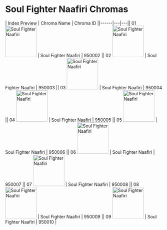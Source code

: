 # Soul Fighter Naafiri Chromas

| Index  Preview | Chroma Name | Chroma ID ||------|---|---|| 01  <img src='https://raw.communitydragon.org/latest/plugins/rcp-be-lol-game-data/global/default/v1/champion-chroma-images/950/950002.png' alt='Soul Fighter Naafiri' width='100'> | Soul Fighter Naafiri | 950002 || 02  <img src='https://raw.communitydragon.org/latest/plugins/rcp-be-lol-game-data/global/default/v1/champion-chroma-images/950/950003.png' alt='Soul Fighter Naafiri' width='100'> | Soul Fighter Naafiri | 950003 || 03  <img src='https://raw.communitydragon.org/latest/plugins/rcp-be-lol-game-data/global/default/v1/champion-chroma-images/950/950004.png' alt='Soul Fighter Naafiri' width='100'> | Soul Fighter Naafiri | 950004 || 04  <img src='https://raw.communitydragon.org/latest/plugins/rcp-be-lol-game-data/global/default/v1/champion-chroma-images/950/950005.png' alt='Soul Fighter Naafiri' width='100'> | Soul Fighter Naafiri | 950005 || 05  <img src='https://raw.communitydragon.org/latest/plugins/rcp-be-lol-game-data/global/default/v1/champion-chroma-images/950/950006.png' alt='Soul Fighter Naafiri' width='100'> | Soul Fighter Naafiri | 950006 || 06  <img src='https://raw.communitydragon.org/latest/plugins/rcp-be-lol-game-data/global/default/v1/champion-chroma-images/950/950007.png' alt='Soul Fighter Naafiri' width='100'> | Soul Fighter Naafiri | 950007 || 07  <img src='https://raw.communitydragon.org/latest/plugins/rcp-be-lol-game-data/global/default/v1/champion-chroma-images/950/950008.png' alt='Soul Fighter Naafiri' width='100'> | Soul Fighter Naafiri | 950008 || 08  <img src='https://raw.communitydragon.org/latest/plugins/rcp-be-lol-game-data/global/default/v1/champion-chroma-images/950/950009.png' alt='Soul Fighter Naafiri' width='100'> | Soul Fighter Naafiri | 950009 || 09  <img src='https://raw.communitydragon.org/latest/plugins/rcp-be-lol-game-data/global/default/v1/champion-chroma-images/950/950010.png' alt='Soul Fighter Naafiri' width='100'> | Soul Fighter Naafiri | 950010 |